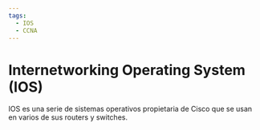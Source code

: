 ```yaml
---
tags:
  - IOS
  - CCNA
---
```


# Internetworking Operating System (IOS)
IOS es una serie de sistemas operativos propietaria de Cisco que se usan en varios de sus routers y switches. 

